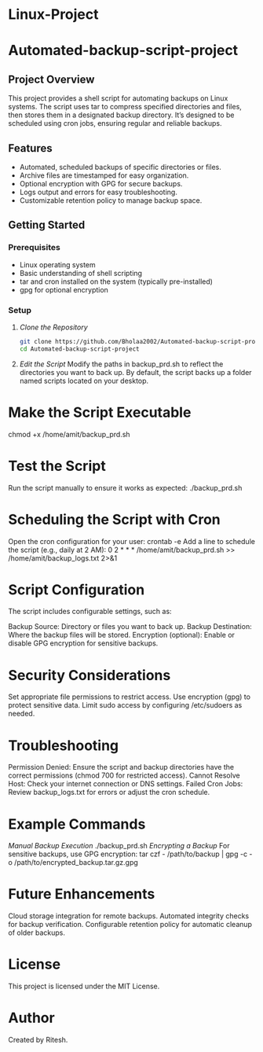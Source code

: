 # Linux-Project
# Automated-backup-script-project
## Project Overview
This project provides a shell script for automating backups on Linux systems. The script uses tar to compress specified directories and files, then stores them in a designated backup directory. It’s designed to be scheduled using cron jobs, ensuring regular and reliable backups.

## Features
- Automated, scheduled backups of specific directories or files.
- Archive files are timestamped for easy organization.
- Optional encryption with GPG for secure backups.
- Logs output and errors for easy troubleshooting.
- Customizable retention policy to manage backup space.

## Getting Started

### Prerequisites
- Linux operating system
- Basic understanding of shell scripting
- tar and cron installed on the system (typically pre-installed)
- gpg for optional encryption

### Setup
1. *Clone the Repository*
   ```bash
   git clone https://github.com/Bholaa2002/Automated-backup-script-project.git
   cd Automated-backup-script-project
2. *Edit the Script*
Modify the paths in backup_prd.sh to reflect the directories you want to back up. By default, the script backs up a folder named scripts located on your desktop.
# Make the Script Executable
chmod +x /home/amit/backup_prd.sh
# Test the Script
Run the script manually to ensure it works as expected:
./backup_prd.sh
# Scheduling the Script with Cron
Open the cron configuration for your user:
crontab -e
Add a line to schedule the script (e.g., daily at 2 AM):
0 2 * * * /home/amit/backup_prd.sh >> /home/amit/backup_logs.txt 2>&1
# Script Configuration
The script includes configurable settings, such as:

Backup Source: Directory or files you want to back up.
Backup Destination: Where the backup files will be stored.
Encryption (optional): Enable or disable GPG encryption for sensitive backups.
# Security Considerations
Set appropriate file permissions to restrict access.
Use encryption (gpg) to protect sensitive data.
Limit sudo access by configuring /etc/sudoers as needed.
# Troubleshooting
Permission Denied: Ensure the script and backup directories have the correct permissions (chmod 700 for restricted access).
Cannot Resolve Host: Check your internet connection or DNS settings.
Failed Cron Jobs: Review backup_logs.txt for errors or adjust the cron schedule.
# Example Commands
*Manual Backup Execution*
./backup_prd.sh
*Encrypting a Backup*
For sensitive backups, use GPG encryption:
tar czf - /path/to/backup | gpg -c -o /path/to/encrypted_backup.tar.gz.gpg
# Future Enhancements
Cloud storage integration for remote backups.
Automated integrity checks for backup verification.
Configurable retention policy for automatic cleanup of older backups.
# License
This project is licensed under the MIT License.

# Author
Created by Ritesh.
